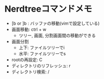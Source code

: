 # Nerdtreeコマンドメモ

- [b or ]b : バッファの移動(vimで設定している)
- 画面移動: ctrl + w
  - ツリー, 画面, 分割画面間の移動ができる
- 画面分割
  - 上下: ファイルツリーでi
  - 水平: ファイルツリーでs
- rootの再設定: C
- ディレクトリのリフレッシュ: r
- ディレクトリ検索: /
